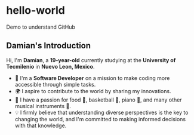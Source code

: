 # hello-world
Demo to understand GitHub
## Damian's Introduction

Hi, I'm **Damian**, a **19-year-old** currently studying at the **University of Tecmilenio** in **Nuevo Leon, Mexico**. 

- 🚀 I'm a **Software Developer** on a mission to make coding more accessible through simple tasks.
- 🌍 I aspire to contribute to the world by sharing my innovations.
- 🍔 I have a passion for food 🍕, basketball 🏀, piano 🎹, and many other musical instruments 🎵.
- 💡 I firmly believe that understanding diverse perspectives is the key to changing the world, and I'm committed to making informed decisions with that knowledge.
